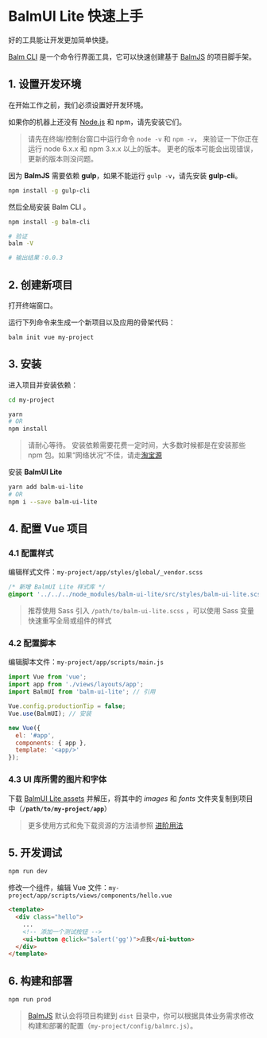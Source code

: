 # BalmUI Lite 快速上手

好的工具能让开发更加简单快捷。

[Balm CLI](https://github.com/balmjs/balm-cli) 是一个命令行界面工具，它可以快速创建基于 [BalmJS](http://balmjs.com/) 的项目脚手架。

## 1. 设置开发环境

在开始工作之前，我们必须设置好开发环境。

如果你的机器上还没有 [Node.js](https://nodejs.org/en/download/) 和 npm，请先安装它们。

> 请先在终端/控制台窗口中运行命令 `node -v` 和 `npm -v`， 来验证一下你正在运行 node 6.x.x 和 npm 3.x.x 以上的版本。 更老的版本可能会出现错误，更新的版本则没问题。

因为 **BalmJS** 需要依赖 **gulp**，如果不能运行 `gulp -v`，请先安装 **gulp-cli**。

```sh
npm install -g gulp-cli
```

然后全局安装 Balm CLI 。

```sh
npm install -g balm-cli

# 验证
balm -V

# 输出结果：0.0.3
```

## 2. 创建新项目

打开终端窗口。

运行下列命令来生成一个新项目以及应用的骨架代码：

```sh
balm init vue my-project
```

## 3. 安装

进入项目并安装依赖：

```sh
cd my-project

yarn
# OR
npm install
```

> 请耐心等待。 安装依赖需要花费一定时间，大多数时候都是在安装那些 npm 包。如果“网络状况”不佳，请走[淘宝源](https://npm.taobao.org/)

安装 **BalmUI Lite**

```sh
yarn add balm-ui-lite
# OR
npm i --save balm-ui-lite
```

## 4. 配置 Vue 项目

### 4.1 配置样式

编辑样式文件：`my-project/app/styles/global/_vendor.scss`

```css
/* 新增 BalmUI Lite 样式库 */
@import '../../../node_modules/balm-ui-lite/src/styles/balm-ui-lite.scss';
```

> 推荐使用 Sass 引入 `/path/to/balm-ui-lite.scss` ，可以使用 Sass 变量快速重写全局或组件的样式

### 4.2 配置脚本

编辑脚本文件：`my-project/app/scripts/main.js`

```js
import Vue from 'vue';
import app from './views/layouts/app';
import BalmUI from 'balm-ui-lite'; // 引用

Vue.config.productionTip = false;
Vue.use(BalmUI); // 安装

new Vue({
  el: '#app',
  components: { app },
  template: '<app/>'
});
```

### 4.3 UI 库所需的图片和字体

下载 [BalmUI Lite assets](http://balmjs.com/ui-vue-lite/assets.zip) 并解压，将其中的 _images_ 和 _fonts_ 文件夹复制到项目中（**`/path/to/my-project/app`**）

> 更多使用方式和免下载资源的方法请参照 [进阶用法](http://balmjs.com/ui-vue-lite/#/guide/advanced)

## 5. 开发调试

```sh
npm run dev
```

修改一个组件，编辑 Vue 文件：`my-project/app/scripts/views/components/hello.vue`

```html
<template>
  <div class="hello">
    ...
    <!-- 添加一个测试按钮 -->
    <ui-button @click="$alert('gg')">点我</ui-button>
  </div>
</template>
```

## 6. 构建和部署

```sh
npm run prod
```

> [BalmJS](http://balmjs.com/) 默认会将项目构建到 `dist` 目录中，你可以根据具体业务需求修改构建和部署的配置（`my-project/config/balmrc.js`）。
